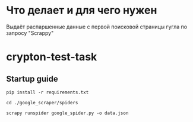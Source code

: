 # Что делает и для чего нужен

Выдаёт распаршенные данные с первой поисковой страницы гугла по запросу "Scrappy"

# crypton-test-task

## Startup guide
```pip install -r requirements.txt```

```cd ./google_scraper/spiders```

```scrapy runspider google_spider.py -o data.json```
